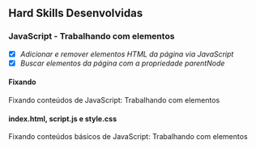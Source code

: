## Hard Skills Desenvolvidas 

### JavaScript - Trabalhando com elementos

- [X] _Adicionar e remover elementos HTML da página via JavaScript_
- [X] _Buscar elementos da página com a propriedade parentNode_

#### Fixando
Fixando conteúdos de JavaScript: Trabalhando com elementos

#### index.html, script.js e style.css
Fixando conteúdos básicos de JavaScript: Trabalhando com elementos
